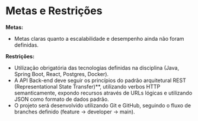 # Metas e Restrições

**Metas:**

- Metas claras quanto a escalabilidade e desempenho ainda não foram definidas.

**Restrições:**

- Utilização obrigatória das tecnologias definidas na disciplina (Java, Spring Boot, React, Postgres, Docker).
- A API Back-end deve seguir os princípios do padrão arquitetural REST (Representational State Transfer)**, utilizando verbos HTTP semanticamente, expondo recursos através de URLs lógicas e utilizando JSON como formato de dados padrão.
- O projeto será desenvolvido utilizando Git e GitHub, seguindo o fluxo de branches definido (feature -> developer -> main).
